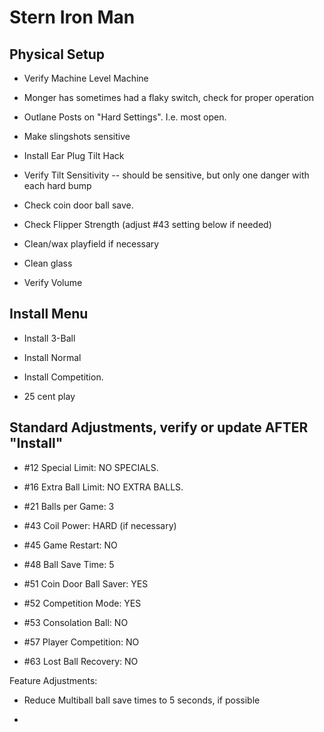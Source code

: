 # Stern Iron Man

## Physical Setup

-   Verify Machine Level Machine

-   Monger has sometimes had a flaky switch, check for proper operation

-   Outlane Posts on "Hard Settings". I.e. most open.

-   Make slingshots sensitive

-   Install Ear Plug Tilt Hack

-   Verify Tilt Sensitivity -- should be sensitive, but only one danger with each hard bump

-   Check coin door ball save.

-   Check Flipper Strength (adjust #43 setting below if needed)

-   Clean/wax playfield if necessary

-   Clean glass

-   Verify Volume

## Install Menu

-   Install 3-Ball

-   Install Normal

-   Install Competition.

-   25 cent play

## Standard Adjustments, verify or update AFTER "Install"

-   #12 Special Limit: NO SPECIALS.

-   #16 Extra Ball Limit: NO EXTRA BALLS.

-   #21 Balls per Game: 3

-   #43 Coil Power: HARD (if necessary)

-   #45 Game Restart: NO

-   #48 Ball Save Time: 5

-   #51 Coin Door Ball Saver: YES

-   #52 Competition Mode: YES

-   #53 Consolation Ball: NO

-   #57 Player Competition: NO

-   #63 Lost Ball Recovery: NO

Feature Adjustments:

-   Reduce Multiball ball save times to 5 seconds, if possible

-   
